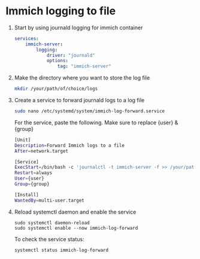 # Immich logging to file
1. Start by using journald logging for immich container
    ```yml
    services:
        immich-server:
            logging:
                driver: "journald"
                options:
                    tag: "immich-server"
    ```

2. Make the directory where you want to store the log file
    ```bash
    mkdir /your/path/of/choice/logs
    ```
3. Create a service to forward journald logs to a log file
    ```bash
    sudo nano /etc/systemd/system/immich-log-forward.service
    ```
    For the service, paste the following. Make sure to replace {user} & {group}
    ```bash
    [Unit]
    Description=Forward Immich logs to a file
    After=network.target

    [Service]
    ExecStart=/bin/bash -c 'journalctl -t immich-server -f >> /your/path/of/choice/logs/immich.log 2>&1'
    Restart=always
    User={user}
    Group={group}

    [Install]
    WantedBy=multi-user.target
    ```
4. Reload systemctl daemon and enable the service
    ```
    sudo systemctl daemon-reload
    sudo systemctl enable --now immich-log-forward
    ```
    To check the service status:
    ```bash
    systemctl status immich-log-forward
    ```